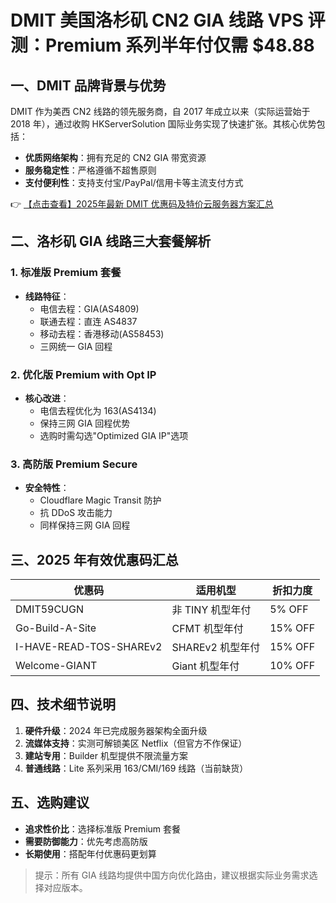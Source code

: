 # DMIT 美国洛杉矶 CN2 GIA 线路 VPS 评测：Premium 系列半年付仅需 $48.88

## 一、DMIT 品牌背景与优势

DMIT 作为美西 CN2 线路的领先服务商，自 2017 年成立以来（实际运营始于 2018 年），通过收购 HKServerSolution 国际业务实现了快速扩张。其核心优势包括：

- **优质网络架构**：拥有充足的 CN2 GIA 带宽资源
- **服务稳定性**：严格遵循不超售原则
- **支付便利性**：支持支付宝/PayPal/信用卡等主流支付方式

👉 [【点击查看】2025年最新 DMIT 优惠码及特价云服务器方案汇总](https://bit.ly/dmit_coupon)

## 二、洛杉矶 GIA 线路三大套餐解析

### 1. 标准版 Premium 套餐
- **线路特征**：
  - 电信去程：GIA(AS4809)
  - 联通去程：直连 AS4837
  - 移动去程：香港移动(AS58453)
  - 三网统一 GIA 回程

### 2. 优化版 Premium with Opt IP
- **核心改进**：
  - 电信去程优化为 163(AS4134)
  - 保持三网 GIA 回程优势
  - 选购时需勾选"Optimized GIA IP"选项

### 3. 高防版 Premium Secure
- **安全特性**：
  - Cloudflare Magic Transit 防护
  - 抗 DDoS 攻击能力
  - 同样保持三网 GIA 回程

## 三、2025 年有效优惠码汇总

| 优惠码                | 适用机型          | 折扣力度 |
|-----------------------|-------------------|----------|
| DMIT59CUGN           | 非 TINY 机型年付  | 5% OFF   |
| Go-Build-A-Site      | CFMT 机型年付     | 15% OFF  |
| I-HAVE-READ-TOS-SHAREv2 | SHAREv2 机型年付 | 15% OFF  |
| Welcome-GIANT        | Giant 机型年付    | 10% OFF  |

## 四、技术细节说明

1. **硬件升级**：2024 年已完成服务器架构全面升级
2. **流媒体支持**：实测可解锁美区 Netflix（但官方不作保证）
3. **建站专用**：Builder 机型提供不限流量方案
4. **普通线路**：Lite 系列采用 163/CMI/169 线路（当前缺货）

## 五、选购建议

- **追求性价比**：选择标准版 Premium 套餐
- **需要防御能力**：优先考虑高防版
- **长期使用**：搭配年付优惠码更划算

> 提示：所有 GIA 线路均提供中国方向优化路由，建议根据实际业务需求选择对应版本。